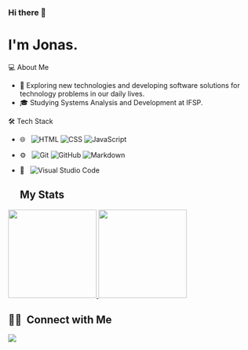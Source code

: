 ### Hi there 👋

# I'm Jonas.

💻  About Me

- 🤔   Exploring new technologies and developing software solutions for technology problems in our daily lives.
- 🎓   Studying Systems Analysis and Development at IFSP.

🛠  Tech Stack
- 🌐 &nbsp;
  ![HTML](https://img.shields.io/badge/-HTML-333333?style=flat&logo=HTML5)
  ![CSS](https://img.shields.io/badge/-CSS-333333?style=flat&logo=CSS3&logoColor=1572B6)
  ![JavaScript](https://img.shields.io/badge/-JavaScript-333333?style=flat&logo=javascript)
- ⚙️ &nbsp;
  ![Git](https://img.shields.io/badge/-Git-333333?style=flat&logo=git)
  ![GitHub](https://img.shields.io/badge/-GitHub-333333?style=flat&logo=github)
  ![Markdown](https://img.shields.io/badge/-Markdown-333333?style=flat&logo=markdown)
- 🔧 &nbsp;
  ![Visual Studio Code](https://img.shields.io/badge/-Visual%20Studio%20Code-333333?style=flat&logo=visual-studio-code&logoColor=007ACC)
  
  ## My Stats
<p>
<a href="https://github.com/jonascaetano">
  <img height="180em" src="https://github-readme-stats.vercel.app/api?username=jonascaetano&show_icons=true&theme=dracula" /> <img height="180em" src="https://github-readme-stats-eight-theta.vercel.app/api/top-langs/?username=jonascaetano&theme=dracula&layout=compact&exclude_lang=java+r" />
</a>
</p>

##  🤝🏻 &nbsp;Connect with Me

<a href="https://www.linkedin.com/in/jonascaetano"><img src="https://img.shields.io/badge/-Jonas%20Caetano-0077B5?style=flat-square&logo=Linkedin&logoColor=white"/></a>
